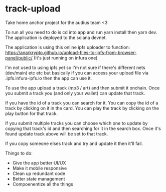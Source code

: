 # track-upload

Take home anchor project for the audius team &lt;3

To run all you need to do is cd into app and run yarn install then yarn dev.
The application is deployed to the solana devnet.

The application is using this online ipfs uploader to function:
https://anarkrypto.github.io/upload-files-to-ipfs-from-browser-panel/public/
(It's just running on infura one)

I'm not used to using ipfs yet so I'm not sure if there's different nets (dev/main) etc etc
but basically if you can access your upload file via <CID>.ipfs.infura-ipfs.io then the app
can use it.

To use the app upload a track (mp3 / art) and then submit it onchain.
Once you submit a track you (and only your wallet) can update that track.

If you have the id of a track you can search for it.
You can copy the id of a track by clicking on it in the card.
You can play the track by clicking on the play button for that track.

If you submit multiple tracks you can choose which one to update by copying
that track's id and then searching for it in the search box. Once it's found
update track above will be set to that track.

If you copy someone elses track and try and update it then it'll fail.

Things to do:

- Give the app better UI/UX
- Make it mobile responsive
- Clean up redundant code
- Better state management
- Compoenentize all the things

